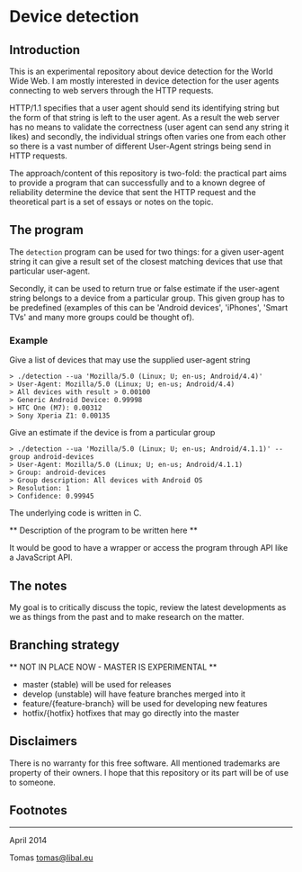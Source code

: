 # Device detection

## Introduction

This is an experimental repository about device detection for the World Wide
Web. I am mostly interested in device detection for the user agents connecting to web servers through the HTTP requests.

HTTP/1.1 specifies that a user agent should send its identifying string but the form of that string is left to the user agent. As a result the web server has no means to validate the correctness (user agent can send any string it likes) and secondly, the individual strings often varies one from each other so there is a vast number of different User-Agent strings being send in HTTP requests.

The approach/content of this repository is two-fold: the practical part aims to provide a program that
can successfully and to a known degree of reliability determine the device that sent the HTTP request and
the theoretical part is a set of essays or notes on the topic.

## The program

The `detection` program can be used for two things: for a given user-agent string
it can give a result set of the closest matching devices that use that particular
user-agent.

Secondly, it can be used to return true or false estimate if the user-agent
string belongs to a device from a particular group. This given group has to be
predefined (examples of this can be 'Android devices', 'iPhones', 'Smart TVs'
and many more groups could be thought of).

### Example

Give a list of devices that may use the supplied user-agent string

    > ./detection --ua 'Mozilla/5.0 (Linux; U; en-us; Android/4.4)'
    > User-Agent: Mozilla/5.0 (Linux; U; en-us; Android/4.4)
    > All devices with result > 0.00100
    > Generic Android Device: 0.99998
    > HTC One (M7): 0.00312
    > Sony Xperia Z1: 0.00135

Give an estimate if the device is from a particular group

    > ./detection --ua 'Mozilla/5.0 (Linux; U; en-us; Android/4.1.1)' --group android-devices
    > User-Agent: Mozilla/5.0 (Linux; U; en-us; Android/4.1.1)
    > Group: android-devices
    > Group description: All devices with Android OS
    > Resolution: 1
    > Confidence: 0.99945

The underlying code is written in C.

** Description of the program to be written here **

It would be good to have a wrapper or access the program through API like a JavaScript API.



## The notes

My goal is to critically discuss the topic, review the latest developments as
we as things from the past and to make research on the matter.

## Branching strategy

  ** NOT IN PLACE NOW - MASTER IS EXPERIMENTAL **

- master (stable) will be used for releases
- develop (unstable) will have feature branches merged into it
- feature/{feature-branch} will be used for developing new features
- hotfix/{hotfix} hotfixes that may go directly into the master

## Disclaimers

There is no warranty for this free software. All mentioned trademarks are property
of their owners. I hope that this repository or its part will be of use to someone.

## Footnotes


---
April 2014

Tomas <tomas@libal.eu>
